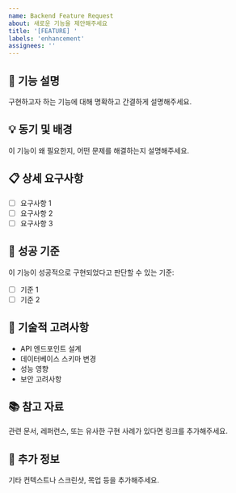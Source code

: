 ```yaml
---
name: Backend Feature Request
about: 새로운 기능을 제안해주세요
title: '[FEATURE] '
labels: 'enhancement'
assignees: ''
---
```


## 🚀 기능 설명
구현하고자 하는 기능에 대해 명확하고 간결하게 설명해주세요.

## 💡 동기 및 배경
이 기능이 왜 필요한지, 어떤 문제를 해결하는지 설명해주세요.

## 📋 상세 요구사항
- [ ] 요구사항 1
- [ ] 요구사항 2
- [ ] 요구사항 3

## 🎯 성공 기준
이 기능이 성공적으로 구현되었다고 판단할 수 있는 기준:
- [ ] 기준 1
- [ ] 기준 2

## 🔧 기술적 고려사항
- API 엔드포인트 설계
- 데이터베이스 스키마 변경
- 성능 영향
- 보안 고려사항

## 📚 참고 자료
관련 문서, 레퍼런스, 또는 유사한 구현 사례가 있다면 링크를 추가해주세요.

## 📝 추가 정보
기타 컨텍스트나 스크린샷, 목업 등을 추가해주세요.